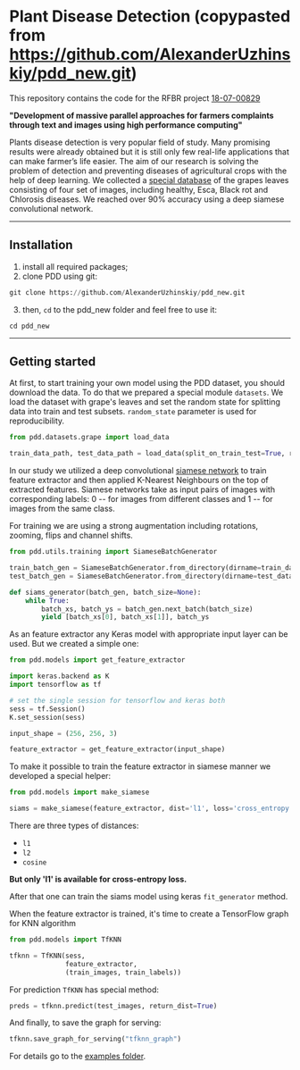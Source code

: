 # Plant Disease Detection (copypasted from https://github.com/AlexanderUzhinskiy/pdd_new.git)

This repository contains the code for the RFBR project [18-07-00829](http://www.rfbr.ru/rffi/ru/project_search/o_2071350)

**"Development of massive parallel approaches for farmers complaints through text and images using high performance computing"**

Plants disease detection is very popular field of study. Many promising results were already obtained but it is still only few real-life applications that can make farmer’s life easier. The aim of our research is solving the problem of detection and preventing diseases of agricultural crops with the help of deep learning. We collected a [special database](http://pdd.jinr.ru/db) of the grapes leaves consisting of four set of images, including healthy, Esca, Black rot and Chlorosis diseases. We reached over 90% accuracy using a deep siamese convolutional network.

---

## Installation

1) install all required packages;
2) clone PDD using git: 

```Python
git clone https://github.com/AlexanderUzhinskiy/pdd_new.git
```

3) then, `cd` to the pdd_new folder and feel free to use it:

```
cd pdd_new
```

---

## Getting started

At first, to start training your own model using the PDD dataset, you should download the data. To do that we prepared a special module ```datasets```. We load the dataset with grape's leaves and set the random state for splitting data into train and test subsets. ```random_state``` parameter is used for reproducibility.

```Python
from pdd.datasets.grape import load_data

train_data_path, test_data_path = load_data(split_on_train_test=True, random_state=13)
```

In our study we utilized a deep convolutional [siamese network](https://ru.coursera.org/lecture/convolutional-neural-networks/siamese-network-bjhmj) to train feature extractor and then applied K-Nearest Neighbours on the top of extracted features. Siamese networks take as input pairs of images with corresponding labels: 0 -- for images from different classes and 1 -- for images from the same class. 

For training we are using a strong augmentation including rotations, zooming, flips and channel shifts.

```Python
from pdd.utils.training import SiameseBatchGenerator

train_batch_gen = SiameseBatchGenerator.from_directory(dirname=train_data_path, augment=True)
test_batch_gen = SiameseBatchGenerator.from_directory(dirname=test_data_path)

def siams_generator(batch_gen, batch_size=None):
    while True:
        batch_xs, batch_ys = batch_gen.next_batch(batch_size)
        yield [batch_xs[0], batch_xs[1]], batch_ys
```

As an feature extractor any Keras model with appropriate input layer can be used. But we created a simple one:

```Python
from pdd.models import get_feature_extractor

import keras.backend as K
import tensorflow as tf

# set the single session for tensorflow and keras both
sess = tf.Session()
K.set_session(sess)

input_shape = (256, 256, 3)

feature_extractor = get_feature_extractor(input_shape)
```

To make it possible to train the feature extractor in siamese manner we developed a special helper:

```Python
from pdd.models import make_siamese

siams = make_siamese(feature_extractor, dist='l1', loss='cross_entropy')
```

There are three types of distances:

- ```l1```
- ```l2```
- ```cosine```

**But only 'l1' is available for cross-entropy loss.**

After that one can train the siams model using keras ```fit_generator``` method.

When the feature extractor is trained, it's time to create a TensorFlow graph for KNN algorithm

```Python
from pdd.models import TfKNN

tfknn = TfKNN(sess, 
              feature_extractor, 
              (train_images, train_labels))
```

For prediction ```TfKNN``` has special method:

```Python
preds = tfknn.predict(test_images, return_dist=True)
```

And finally, to save the graph for serving:

```Python
tfknn.save_graph_for_serving("tfknn_graph")
```

For details go to the [examples folder](https://github.com/Kaliostrogoblin/PDD/tree/master/examples).

